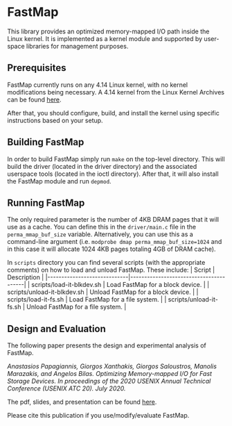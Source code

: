# FastMap

This library provides an optimized memory-mapped I/O path inside the Linux kernel. It is implemented as a kernel module and supported by user-space libraries for management purposes.

## Prerequisites

FastMap currently runs on any 4.14 Linux kernel, with no kernel modifications being necessary. A 4.14 kernel from the Linux Kernel Archives can be found
[here](https://mirrors.edge.kernel.org/pub/linux/kernel/v4.x/linux-4.14.123.tar.gz).

After that, you should configure, build, and install the kernel using specific instructions based on your setup.

## Building FastMap

In order to build FastMap simply run ```make``` on the top-level directory. This will build the driver (located in the driver directory) and the associated userspace tools (located in the ioctl directory). After that, it will also install the FastMap module and run ```depmod```.

## Running FastMap

The only required parameter is the number of 4KB DRAM pages that it will use as a cache. You can define this in the ```driver/main.c``` file in the
```perma_mmap_buf_size``` variable. Alternatively, you can use this as a command-line argument (i.e. ```modprobe dmap perma_mmap_buf_size=1024``` and in this case it will allocate 1024 4KB pages totaling 4GB of DRAM cache).

In ```scripts``` directory you can find several scripts (with the appropriate comments) on how to load and unload FastMap. These include:
| Script                      | Description                            |
|-----------------------------|----------------------------------------|
| scripts/load-it-blkdev.sh   | Load FastMap for a block device.       |
| scripts/unload-it-blkdev.sh | Unload FastMap for a block device.     |
| scripts/load-it-fs.sh       | Load FastMap for a file system.        |
| scripts/unload-it-fs.sh     | Unload FastMap for a file system.      |

## Design and Evaluation

The following paper presents the design and experimental analysis of FastMap.

*Anastasios Papagiannis, Giorgos Xanthakis, Giorgos Saloustros, Manolis Marazakis, and Angelos Bilas. Optimizing Memory-mapped I/O for Fast Storage Devices. In proceedings of the 2020 USENIX Annual Technical Conference (USENIX ATC 20). July 2020.*

The pdf, slides, and presentation can be found [here](https://www.usenix.org/conference/atc20/presentation/papagiannis).

Please cite this publication if you use/modify/evaluate FastMap.
